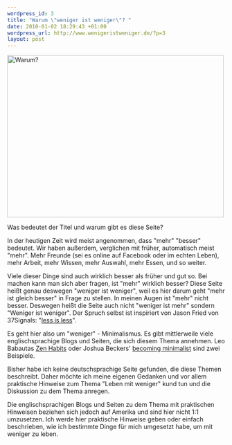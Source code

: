 ```yaml
--- 
wordpress_id: 3
title: "Warum \"weniger ist weniger\"? "
date: 2010-01-02 18:29:43 +01:00
wordpress_url: http://www.wenigeristweniger.de/?p=3
layout: post
---
```

<div class="center">
<a href="http://www.flickr.com/photos/abbot45/187640227/"><img src="http://www.wenigeristweniger.de/wp-content/uploads/2010/01/187640227_8af7ee6376.jpeg" alt="Warum?" title="187640227_8af7ee6376" width="500" height="375" class="aligncenter size-full wp-image-257" /></a></div>

Was bedeutet der Titel und warum gibt es diese Seite?

In der heutigen Zeit wird meist angenommen, dass "mehr" "besser" bedeutet. Wir haben außerdem, verglichen mit früher, automatisch meist "mehr". Mehr Freunde (sei es online auf Facebook oder im echten Leben), mehr Arbeit, mehr Wissen, mehr Auswahl, mehr Essen, und so weiter.

Viele dieser Dinge sind auch wirklich besser als früher und gut so. Bei machen kann man sich aber fragen, ist "mehr" wirklich besser? Diese Seite heißt genau deswegen "weniger ist weniger", weil es hier darum geht "mehr ist gleich besser" in Frage zu stellen. In meinen Augen ist "mehr" nicht besser. Deswegen heißt die Seite auch nicht "weniger ist mehr" sondern "Weniger ist weniger". Der Spruch selbst ist inspiriert von Jason Fried von 37Signals: "<a href="http://www.inc.com/magazine/20091101/the-way-i-work-jason-fried-of-37signals.html">less is less</a>".

Es geht hier also um "weniger" - Minimalismus. Es gibt mittlerweile viele englischsprachige Blogs und Seiten, die sich diesem Thema annehmen. Leo Babautas <a href="http://zenhabits.net/">Zen Habits</a> oder Joshua Beckers' <a href="http://www.becomingminimalist.com">becoming minimalist</a> sind zwei Beispiele.

Bisher habe ich keine deutschsprachige Seite gefunden, die diese Themen beschreibt. Daher möchte ich meine eigenen Gedanken und vor allem praktische Hinweise zum Thema "Leben mit weniger" kund tun und
die Diskussion zu dem Thema anregen.

Die englischsprachigen Blogs und Seiten zu dem Thema mit praktischen Hinweisen beziehen sich jedoch auf Amerika und sind hier nicht 1:1 umzusetzen. Ich werde hier praktische Hinweise geben oder einfach beschrieben, wie ich bestimmte Dinge für mich umgesetzt habe, um mit weniger zu leben.

